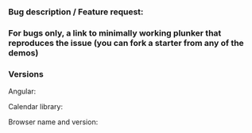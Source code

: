 <!---

FAQ:

Problems with build tooling? Please check the examples folder first: https://github.com/mattlewis92/angular-calendar/tree/master/build-tool-examples

Styling not appearing? Make sure you're including node_modules/angular-calendar/dist/css/angular-calendar.css

Need an example of how to do something? Check the demo page, it probably has you covered: https://mattlewis92.github.io/angular-calendar/demos/

Need a full list of all API options? Check the docs for each component:
https://mattlewis92.github.io/angular-calendar/docs/classes/calendarmonthviewcomponent.html
https://mattlewis92.github.io/angular-calendar/docs/classes/calendarweekviewcomponent.html
https://mattlewis92.github.io/angular-calendar/docs/classes/calendardayviewcomponent.html

Please note that issues that ignore this template will be closed without notice!

-->

### Bug description / Feature request:


### For bugs only, a link to minimally working plunker that reproduces the issue (you can fork a starter from any of the demos)


### Versions

Angular: 

Calendar library: 

Browser name and version: 
